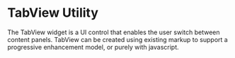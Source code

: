 TabView Utility
===============

The TabView widget is a UI control that enables the user switch between
content panels. TabView can be created using existing markup to support
a progressive enhancement model, or purely with javascript.
